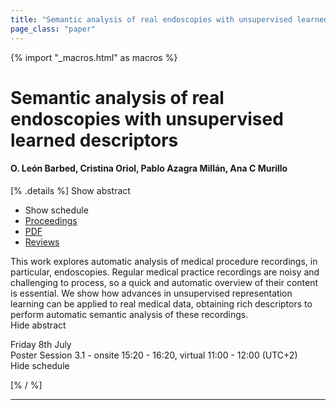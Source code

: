 ```yaml
---
title: "Semantic analysis of real endoscopies with unsupervised learned descriptors"
page_class: "paper"
---
```


{% import "_macros.html" as macros %}

# Semantic analysis of real endoscopies with unsupervised learned descriptors

#### O. León Barbed, Cristina Oriol, Pablo Azagra Millán, Ana C Murillo

[% .details %]
<a class="toggle_visibility" data-selector=".abstract" data-level="3">Show abstract</a>
- <a class="toggle_visibility" data-selector=".schedule" data-level="3">Show schedule</a>
- <a href="">Proceedings</a>
- <a href="https://openreview.net/pdf?id=aQchDrGRkM-">PDF</a>
- <a href="https://openreview.net/forum?id=aQchDrGRkM-">Reviews</a>

<p>
    <span class="abstract">
        This work explores automatic analysis of medical procedure recordings, in particular, endoscopies. Regular medical practice recordings are noisy and challenging to process, so a quick and automatic overview of their content is essential. We show how advances in unsupervised representation learning can be applied to real medical data, obtaining rich descriptors to perform automatic semantic analysis of these recordings.
        <br>
        <span class="actions"><a class="toggle_visibility" data-level="2">Hide abstract</a></span>
    </span>
</p>

<p>
    <span class="schedule">
        Friday 8th July<br>Poster Session 3.1 - onsite 15:20 - 16:20, virtual 11:00 - 12:00 (UTC+2)
        <br>
        <span class="actions"><a class="toggle_visibility" data-level="2">Hide schedule</a></span>
    </span>
</p>

[% / %]


---
<!-- { macros.presentation('', '', 720, 450) } -->
